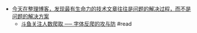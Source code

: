 - [今天在整理博客，发现最有生命力的技术文章往往是问题的解决过程，而不是问题的解决方案](https://twitter.com/queensferryme/status/1577480399609294848)
	- [斗鱼关注人数爬取 ── 字体反爬的攻与防](https://cjting.me/2020/07/01/douyu-crawler-and-font-anti-crawling/) #read